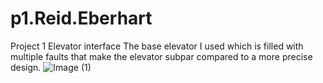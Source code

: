 # p1.Reid.Eberhart
Project 1 Elevator interface
The base elevator I used which is filled with multiple faults that make the elevator subpar compared to a more precise design.
![Image (1)](https://user-images.githubusercontent.com/114603576/192837002-301ef6e3-8a27-4f3e-acd5-0d7af09e9742.jpeg)
